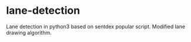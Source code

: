 # lane-detection
Lane detection in python3 based on sentdex popular script. Modified lane drawing algorithm. 
